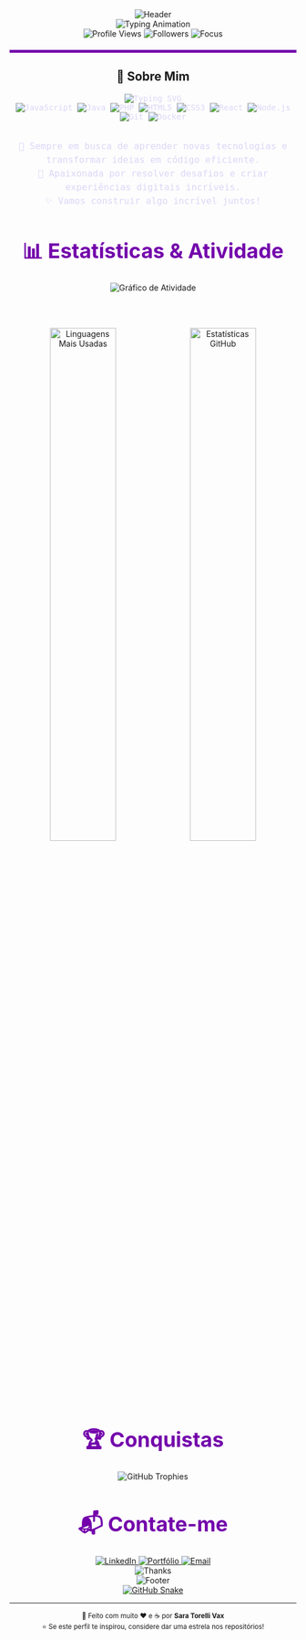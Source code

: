 <div align="center">
  <img src="https://capsule-render.vercel.app/api?type=waving&color=gradient&customColorList=430064,7300AB&height=280&section=header&text=Sara%20Torelli%20Vaz&fontSize=80&fontAlignY=35&desc=Full%20Stack%20Developer%20%7C%20Construindo%20o%20Futuro%20com%20C%C3%B3digo&descAlignY=55&descAlign=50&animation=fadeIn&fontColor=ffffff&descSize=18" alt="Header" />
</div>



<div align="center">
  <img src="https://readme-typing-svg.herokuapp.com/?lines=🚀+Full+Stack+Developer;💻+JavaScript+%7C+React+%7C+Node;🌌+Apaixonada+por+Tecnologia+e+Inovação;🌟+Sempre+Aprendendo;⚡+Construindo+o+Futuro+com+Código&center=true&width=650&height=80&color=D8BFD8&size=28&font=Fira%20Code&weight=600&pause=1000&repeat=true" alt="Typing Animation" />
</div>

<div align="center">
  <img src="https://komarev.com/ghpvc/?username=SaraTorelli&color=7300AB&style=for-the-badge&label=VISITANTES&labelColor=21262D" alt="Profile Views" />
  <img src="https://img.shields.io/github/followers/SaraTorelli?label=SEGUIDORES&style=for-the-badge&color=7300AB&labelColor=21262D&logo=github" alt="Followers" />
  <img src="https://img.shields.io/badge/FOCO-Backend%20%2B%20Frontend-7300AB?style=for-the-badge&labelColor=21262D" alt="Focus" />
</div>

<div style="width: 100%; height: 5px; background-color: #7300AB; margin: 20px 0;"></div>

<h2 align="center">💫 Sobre Mim</h2>

<div align="center" style="max-width:700px; margin:auto; font-family: 'Fira Code', monospace; color:#dcd6f7;">

  <img src="https://readme-typing-svg.herokuapp.com/?lines=Olá,+eu+sou+a+Sara+Torelli+Vaz!;FullStack+Developer+|+Apaixonada+por+Tecnologia;Construindo+soluções+inovadoras+com+paixão&center=true&width=600&height=60&color=D8BFD8&size=24&font=Fira%20Code&weight=600&pause=1500&repeat=true" alt="Typing SVG" />

  <br />

  <div>
    <img src="https://img.shields.io/badge/JavaScript-%23F7DF1E?style=for-the-badge&logo=javascript&logoColor=black" alt="JavaScript" />
    <img src="https://img.shields.io/badge/Java-%23007396?style=for-the-badge&logo=java&logoColor=white" alt="Java" />
    <img src="https://img.shields.io/badge/PHP-%23777BB4?style=for-the-badge&logo=php&logoColor=white" alt="PHP" />
    <img src="https://img.shields.io/badge/HTML5-%23E34F26?style=for-the-badge&logo=html5&logoColor=white" alt="HTML5" />
    <img src="https://img.shields.io/badge/CSS3-%231572B6?style=for-the-badge&logo=css3&logoColor=white" alt="CSS3" />
    <img src="https://img.shields.io/badge/React-%2361DAFB?style=for-the-badge&logo=react&logoColor=white" alt="React" />
    <img src="https://img.shields.io/badge/Node.js-339933?style=for-the-badge&logo=node.js&logoColor=white" alt="Node.js" />
    <img src="https://img.shields.io/badge/Git-F05033?style=for-the-badge&logo=git&logoColor=white" alt="Git" />
    <img src="https://img.shields.io/badge/Docker-2496ED?style=for-the-badge&logo=docker&logoColor=white" alt="Docker" />
  </div>

  <br />

  <p style="font-size: 16px; line-height: 1.5;">
    🚀 Sempre em busca de aprender novas tecnologias e transformar ideias em código eficiente.<br/>
    🌟 Apaixonada por resolver desafios e criar experiências digitais incríveis.<br/>
    ✨ Vamos construir algo incrível juntos!
  </p>

</div>
<h2 align="center" style="font-size: 36px; color: #7300AB; margin-bottom: 20px;">📊 Estatísticas & Atividade</h2>

<div align="center">

  <!-- Gráfico de atividade -->
  <img src="https://github-readme-activity-graph.vercel.app/graph?username=SaraTorelli&theme=github-compact&hide_border=true&bg_color=0D1117&color=7300AB&line=9B59B6&point=BB8FCE&area=true&area_color=7300AB&custom_title=📈+Gráfico+de+Contribuições" alt="Gráfico de Atividade" />

  <br /><br />

  <!-- Linguagens mais usadas -->
  <img width="48%" src="https://github-readme-stats.vercel.app/api/top-langs/?username=SaraTorelli&layout=compact&theme=dark&hide_border=true&bg_color=0D1117&title_color=7300AB&text_color=dcd6f7&langs_count=8&custom_title=🔥+Linguagens+Mais+Usadas" alt="Linguagens Mais Usadas" />
  
  <!-- Estatísticas GitHub -->
  <img width="48%" src="https://github-readme-stats.vercel.app/api?username=SaraTorelli&show_icons=true&theme=dark&hide_border=true&bg_color=0D1117&title_color=7300AB&icon_color=9B59B6&text_color=dcd6f7&count_private=true&include_all_commits=true&custom_title=📊+Estatísticas+GitHub" alt="Estatísticas GitHub" />

</div>
<h2 align="center" style="font-size: 36px; color: #7300AB; margin-bottom: 20px;">🏆 Conquistas</h2>

<div align="center">
  <img src="https://github-profile-trophy.vercel.app/?username=SaraTorelli&theme=darkhub&no-frame=true&no-bg=true&margin-w=10&row=1&column=7" alt="GitHub Trophies" />
</div>
<h2 align="center" style="font-size: 36px; color: #7300AB; margin-bottom: 20px;">📬 Contate-me</h2>

<div align="center">
  <a href="https://www.linkedin.com/in/sara-torelli-vaz-a2aa75158" target="_blank" rel="noopener noreferrer">
    <img src="https://img.shields.io/badge/-LinkedIn-0077B5?style=for-the-badge&logo=linkedin&logoColor=white" alt="LinkedIn" />
  </a>
  <a href="https://saratorellivaz.netlify.app/" target="_blank" rel="noopener noreferrer">
    <img src="https://img.shields.io/badge/-Portfólio-6f42c1?style=for-the-badge&logo=firefoxbrowser&logoColor=white" alt="Portfólio" />
  </a>
  <a href="mailto:sara.torellivaz@gmail.com">
    <img src="https://img.shields.io/badge/-Email-D14836?style=for-the-badge&logo=gmail&logoColor=white" alt="Email" />
  </a>
</div>


<div align="center">
  <img src="https://readme-typing-svg.herokuapp.com/?lines=Obrigado+pela+visita!+✨;Vamos+construir+algo+incrível+juntos!+🚀;Happy+Coding!+💻&center=true&width=500&height=50&color=D8BFD8&size=20&font=Fira%20Code&weight=600&pause=2000" alt="Thanks" />
</div>

<div align="center">
<img src="https://capsule-render.vercel.app/api?type=waving&color=gradient&customColorList=2E0854,3B0A45,4B0082&height=120&section=footer&animation=fadeIn" alt="Footer" />


</div>
<div align="center">
  <a href="https://github.com/WorldHim" target="_blank" rel="noopener noreferrer">
    <img src="https://fastly.jsdelivr.net/gh/WorldHim/worldhim@output/github-snake.svg" alt="GitHub Snake" />
  </a>
</div>

---

<div align="center">
  <sub>💙 Feito com muito ❤️ e ☕ por <strong>Sara Torelli Vax</strong></sub><br>
  <sub>⭐ Se este perfil te inspirou, considere dar uma estrela nos repositórios!</sub>
</div>
